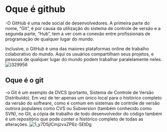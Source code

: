 #   Oque é github
 -O GitHub é uma rede social de desenvolvedores. A primeira parte do nome, “Git”, é por causa da utilização do sistema de controle de versão e a segunda parte, “Hub”, tem a ver com a conexão entre profissionais de programação de qualquer lugar do mundo.

Inclusive, o GitHub é uma das maiores plataformas online de trabalho colaborativo do mundo. Aqui os usuários compartilham seus projetos, e pessoas de qualquer lugar do mundo podem trabalhar paralelamente neles.![i329956](https://user-images.githubusercontent.com/100290647/165759759-6e39204d-d54b-4893-89ea-25efd49d7f54.jpeg)

##  Oque é o  git
 -o Git é um exemplo de DVCS (portanto, Sistema de Controle de Versão Distribuído). Em vez de ter apenas um único local para o histórico completo da versão do software, como é comum em sistemas de controle de versão outrora populares como CVS ou Subversion (também conhecido como SVN), no Git, a cópia de trabalho de todo desenvolvedor do código também é um repositório que pode conter o histórico completo de todas as alterações. ![1_y7D5jICmjzvxZP6z-5EtDg](https://user-images.githubusercontent.com/100290647/165764958-417ddcd6-6f22-4347-8343-b8607b1559bb.png)

